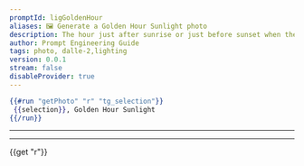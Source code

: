 ```yaml
---
promptId: ligGoldenHour
aliases: 🖼️ Generate a Golden Hour Sunlight photo
description: The hour just after sunrise or just before sunset when the natural light is soft and warm. Increases the temperature of generations.
author: Prompt Engineering Guide
tags: photo, dalle-2,lighting
version: 0.0.1
stream: false
disableProvider: true
---
```

```handlebars
{{#run "getPhoto" "r" "tg_selection"}}
 {{selection}}, Golden Hour Sunlight
{{/run}}
```
***
***
{{get "r"}}